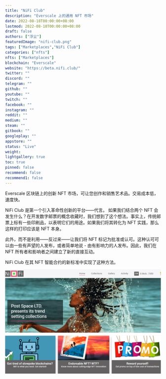 ```yaml
---
title: "NiFi Club"
description: "Everscale 上的通用 NFT 市场"
date: 2022-08-18T00:00:00+08:00
lastmod: 2022-08-18T00:00:00+08:00
draft: false
authors: ["浮尘"]
featuredImage: "nifi-club.png"
tags: ["Marketplaces","NiFi Club"]
categories: ["nfts"]
nfts: ["Marketplaces"]
blockchain: "Everscale"
website: "https://beta.nifi.club/"
twitter: ""
discord: ""
telegram: ""
github: ""
youtube: ""
twitch: ""
facebook: ""
instagram: ""
reddit: ""
medium: ""
steam: ""
gitbook: ""
googleplay: ""
appstore: ""
status: "Live"
weight: 
lightgallery: true
toc: true
pinned: false
recommend: false
recommend1: false
---
```

Everscale 区块链上的创新 NFT 市场，可让您创作和销售艺术品。交易成本低，速度快。

NiFi Club 是第一个引入革命性创新的平台——代言。
如果我们结合两个 NFT 会发生什么？在开发数字邮票的概念收藏时，我们想到了这个想法。事实上，传统邮票上标有一些印刷品，以表明它们的用途。如果我们将其转化为 NFT 实践，那么这样的打印应该是 NFT 本身。

此外，而不是利用——反过来——让我们将 NFT 标记为批准或认可。这种认可可以由一些有声望的人发布，或者简单地说 - 由有影响力的人发布。因此，我们在 NFT 所有者和影响者之间建立了新的直接互动。

NiFi Club 在其 NFT 智能合约的新标准中实现了这种方法。

![1](1546461313213.png)